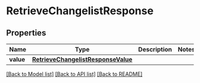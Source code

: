 # RetrieveChangelistResponse

## Properties
Name | Type | Description | Notes
------------ | ------------- | ------------- | -------------
**value** | [**RetrieveChangelistResponseValue**](RetrieveChangelistResponseValue.md) |  | 

[[Back to Model list]](../README.md#documentation-for-models) [[Back to API list]](../README.md#documentation-for-api-endpoints) [[Back to README]](../README.md)

